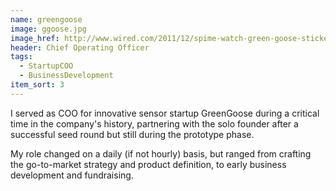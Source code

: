 ```yaml
---
name: greengoose
image: ggoose.jpg
image_href: http://www.wired.com/2011/12/spime-watch-green-goose-stickers/
header: Chief Operating Officer
tags:
  - StartupCOO
  - BusinessDevelopment
item_sort: 3
---
```

I served as COO for innovative sensor startup GreenGoose during a critical time in the company's history, partnering with the solo founder after a successful seed round but still during the prototype phase.

My role changed on a daily (if not hourly) basis, but ranged from crafting the go-to-market strategy and product definition, to early business development and fundraising.
